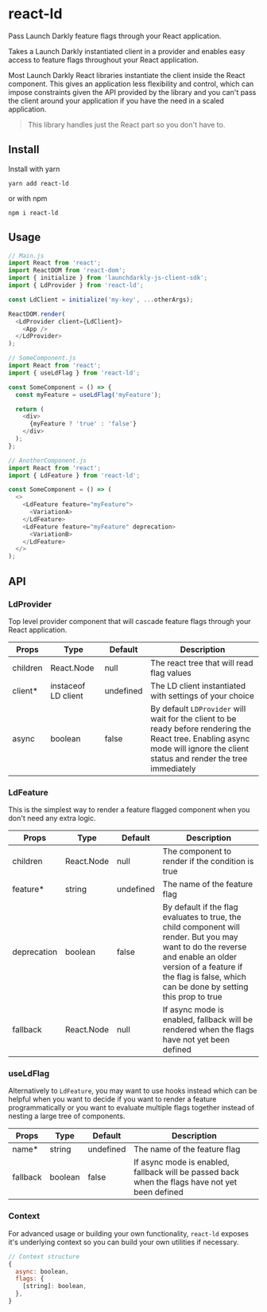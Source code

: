 # react-ld
Pass Launch Darkly feature flags through your React application.

Takes a Launch Darkly instantiated client in a provider and enables easy access to feature flags throughout your React application.

Most Launch Darkly React libraries instantiate the client inside the React component. This gives an application less flexibility and control, which can impose constraints given the API provided by the library and you can't pass the client around your application if you have the need in a scaled application.

> This library handles just the React part so you don't have to.

## Install

Install with yarn
```
yarn add react-ld
```
or with npm
```
npm i react-ld
```

## Usage

```js
// Main.js
import React from 'react';
import ReactDOM from 'react-dom';
import { initialize } from 'launchdarkly-js-client-sdk';
import { LdProvider } from 'react-ld';

const LdClient = initialize('my-key', ...otherArgs);

ReactDOM.render(
  <LdProvider client={LdClient}>
    <App />
  </LdProvider>
);

// SomeComponent.js
import React from 'react';
import { useLdFlag } from 'react-ld';

const SomeComponent = () => {
  const myFeature = useLdFlag('myFeature');

  return (
    <div>
      {myFeature ? 'true' : 'false'}
    </div>
  );
};

// AnotherComponent.js
import React from 'react';
import { LdFeature } from 'react-ld';

const SomeComponent = () => (
  <>
    <LdFeature feature="myFeature">
      <VariationA>
    </LdFeature>
    <LdFeature feature="myFeature" deprecation>
      <VariationB>
    </LdFeature>
  </>
);
```

## API

### LdProvider

Top level provider component that will cascade feature flags through your React application.

| Props  | Type | Default | Description |
| ------ | ---- | ------- | ----------- |
| children | React.Node | null | The react tree that will read flag values  |
| client*  | instaceof LD client | undefined | The LD client instantiated with settings of your choice |
| async  | boolean | false | By default `LDProvider` will wait for the client to be ready before rendering the React tree. Enabling async mode will ignore the client status and render the tree immediately |

### LdFeature

This is the simplest way to render a feature flagged component when you don't need any extra logic.

| Props  | Type | Default | Description |
| ------ | ---- | ------- | ----------- |
| children | React.Node | null | The component to render if the condition is true  |
| feature*  | string | undefined | The name of the feature flag |
| deprecation  | boolean | false | By default if the flag evaluates to true, the child component will render. But you may want to do the reverse and enable an older version of a feature if the flag is false, which can be done by setting this prop to true |
| fallback | React.Node | null | If async mode is enabled, fallback will be rendered when the flags have not yet been defined

### useLdFlag

Alternatively to `LdFeature`, you may want to use hooks instead which can be helpful when you want to decide if you want to render a feature programmatically or you want to evaluate multiple flags together instead of nesting a large tree of components.

| Props  | Type | Default | Description |
| ------ | ---- | ------- | ----------- |
| name*  | string | undefined | The name of the feature flag |
| fallback | boolean | false | If async mode is enabled, fallback will be passed back when the flags have not yet been defined

### Context

For advanced usage or building your own functionality, `react-ld` exposes it's underlying context so you can build your own utilities if necessary.

```js
// Context structure
{
  async: boolean,
  flags: {
    [string]: boolean,
  },
}
```
